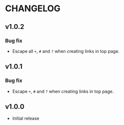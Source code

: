 # CHANGELOG

## v1.0.2

### Bug fix

- Escape all `+`, `#` and `?` when creating links in top page.

## v1.0.1

### Bug fix

- Escape `+`, `#` and `?` when creating links in top page.

## v1.0.0

- Initial release
